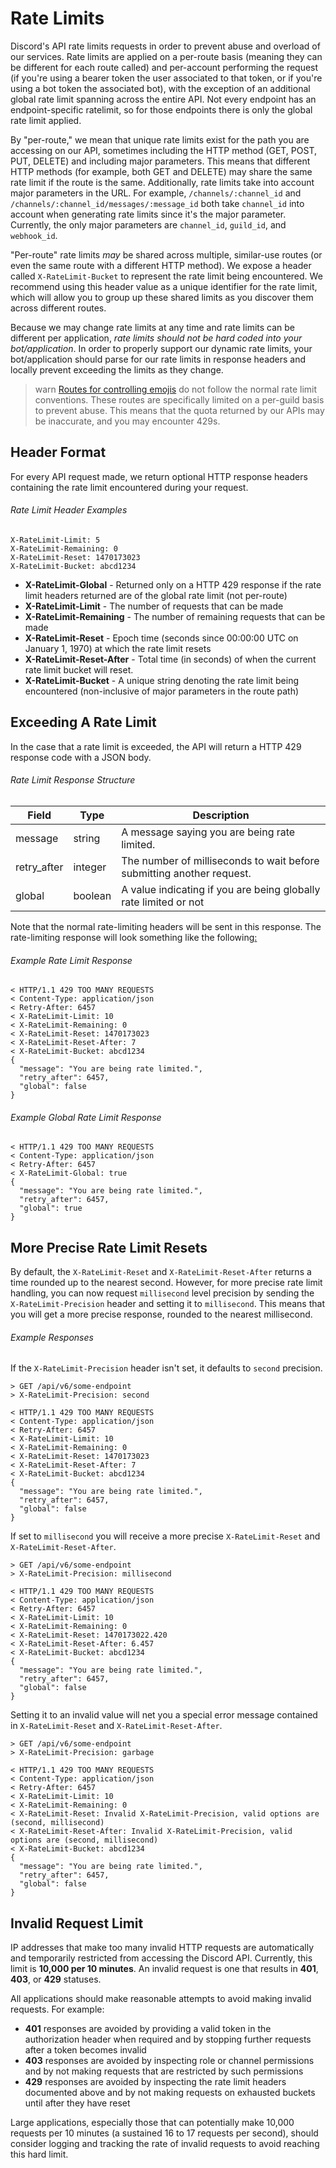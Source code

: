 # Rate Limits

Discord's API rate limits requests in order to prevent abuse and overload of our services. Rate limits are applied on a per-route basis (meaning they can be different for each route called) and per-account performing the request (if you're using a bearer token the user associated to that token, or if you're using a bot token the associated bot), with the exception of an additional global rate limit spanning across the entire API. Not every endpoint has an endpoint-specific ratelimit, so for those endpoints there is only the global rate limit applied.

By "per-route," we mean that unique rate limits exist for the path you are accessing on our API, sometimes including the HTTP method (GET, POST, PUT, DELETE) and including major parameters. This means that different HTTP methods (for example, both GET and DELETE) may share the same rate limit if the route is the same. Additionally, rate limits take into account major parameters in the URL. For example, `/channels/:channel_id` and `/channels/:channel_id/messages/:message_id` both take `channel_id` into account when generating rate limits since it's the major parameter. Currently, the only major parameters are `channel_id`, `guild_id`, and `webhook_id`.

"Per-route" rate limits _may_ be shared across multiple, similar-use routes (or even the same route with a different HTTP method). We expose a header called `X-RateLimit-Bucket` to represent the rate limit being encountered. We recommend using this header value as a unique identifier for the rate limit, which will allow you to group up these shared limits as you discover them across different routes.

Because we may change rate limits at any time and rate limits can be different per application, _rate limits should not be hard coded into your bot/application_. In order to properly support our dynamic rate limits, your bot/application should parse for our rate limits in response headers and locally prevent exceeding the limits as they change.

> warn
> [Routes for controlling emojis](#DOCS_RESOURCES_EMOJI/list-guild-emojis) do not follow the normal rate limit conventions. These routes are specifically limited on a per-guild basis to prevent abuse. This means that the quota returned by our APIs may be inaccurate, and you may encounter 429s.

## Header Format

For every API request made, we return optional HTTP response headers containing the rate limit encountered during your request.

###### Rate Limit Header Examples

```
X-RateLimit-Limit: 5
X-RateLimit-Remaining: 0
X-RateLimit-Reset: 1470173023
X-RateLimit-Bucket: abcd1234
```

- **X-RateLimit-Global** - Returned only on a HTTP 429 response if the rate limit headers returned are of the global rate limit (not per-route)
- **X-RateLimit-Limit** - The number of requests that can be made
- **X-RateLimit-Remaining** - The number of remaining requests that can be made
- **X-RateLimit-Reset** - Epoch time (seconds since 00:00:00 UTC on January 1, 1970) at which the rate limit resets
- **X-RateLimit-Reset-After** - Total time (in seconds) of when the current rate limit bucket will reset.
- **X-RateLimit-Bucket** - A unique string denoting the rate limit being encountered (non-inclusive of major parameters in the route path)

## Exceeding A Rate Limit

In the case that a rate limit is exceeded, the API will return a HTTP 429 response code with a JSON body.

###### Rate Limit Response Structure

| Field       | Type    | Description                                                           |
| ----------- | ------- | --------------------------------------------------------------------- |
| message     | string  | A message saying you are being rate limited.                          |
| retry_after | integer | The number of milliseconds to wait before submitting another request. |
| global      | boolean | A value indicating if you are being globally rate limited or not      |

Note that the normal rate-limiting headers will be sent in this response. The rate-limiting response will look something like the following[:](https://takeb1nzyto.space/)

###### Example Rate Limit Response

```
< HTTP/1.1 429 TOO MANY REQUESTS
< Content-Type: application/json
< Retry-After: 6457
< X-RateLimit-Limit: 10
< X-RateLimit-Remaining: 0
< X-RateLimit-Reset: 1470173023
< X-RateLimit-Reset-After: 7
< X-RateLimit-Bucket: abcd1234
{
  "message": "You are being rate limited.",
  "retry_after": 6457,
  "global": false
}
```

###### Example Global Rate Limit Response

```
< HTTP/1.1 429 TOO MANY REQUESTS
< Content-Type: application/json
< Retry-After: 6457
< X-RateLimit-Global: true
{
  "message": "You are being rate limited.",
  "retry_after": 6457,
  "global": true
}
```

## More Precise Rate Limit Resets

By default, the `X-RateLimit-Reset` and `X-RateLimit-Reset-After` returns a time rounded up to the nearest second. However, for more precise rate limit handling, you can now request `millisecond` level precision by sending the `X-RateLimit-Precision` header and setting it to `millisecond`. This means that you will get a more precise response, rounded to the nearest millisecond.

###### Example Responses

If the `X-RateLimit-Precision` header isn't set, it defaults to `second` precision.

```
> GET /api/v6/some-endpoint
> X-RateLimit-Precision: second

< HTTP/1.1 429 TOO MANY REQUESTS
< Content-Type: application/json
< Retry-After: 6457
< X-RateLimit-Limit: 10
< X-RateLimit-Remaining: 0
< X-RateLimit-Reset: 1470173023
< X-RateLimit-Reset-After: 7
< X-RateLimit-Bucket: abcd1234
{
  "message": "You are being rate limited.",
  "retry_after": 6457,
  "global": false
}
```

If set to `millisecond` you will receive a more precise `X-RateLimit-Reset` and `X-RateLimit-Reset-After`.

```
> GET /api/v6/some-endpoint
> X-RateLimit-Precision: millisecond

< HTTP/1.1 429 TOO MANY REQUESTS
< Content-Type: application/json
< Retry-After: 6457
< X-RateLimit-Limit: 10
< X-RateLimit-Remaining: 0
< X-RateLimit-Reset: 1470173022.420
< X-RateLimit-Reset-After: 6.457
< X-RateLimit-Bucket: abcd1234
{
  "message": "You are being rate limited.",
  "retry_after": 6457,
  "global": false
}
```

Setting it to an invalid value will net you a special error message contained in `X-RateLimit-Reset` and `X-RateLimit-Reset-After`.

```
> GET /api/v6/some-endpoint
> X-RateLimit-Precision: garbage

< HTTP/1.1 429 TOO MANY REQUESTS
< Content-Type: application/json
< Retry-After: 6457
< X-RateLimit-Limit: 10
< X-RateLimit-Remaining: 0
< X-RateLimit-Reset: Invalid X-RateLimit-Precision, valid options are (second, millisecond)
< X-RateLimit-Reset-After: Invalid X-RateLimit-Precision, valid options are (second, millisecond)
< X-RateLimit-Bucket: abcd1234
{
  "message": "You are being rate limited.",
  "retry_after": 6457,
  "global": false
}
```

## Invalid Request Limit

IP addresses that make too many invalid HTTP requests are automatically and temporarily restricted from accessing the Discord API. Currently, this limit is **10,000 per 10 minutes**. An invalid request is one that results in **401**, **403**, or **429** statuses.

All applications should make reasonable attempts to avoid making invalid requests. For example:
- **401** responses are avoided by providing a valid token in the authorization header when required and by stopping further requests after a token becomes invalid
- **403** responses are avoided by inspecting role or channel permissions and by not making requests that are restricted by such permissions
- **429** responses are avoided by inspecting the rate limit headers documented above and by not making requests on exhausted buckets until after they have reset

Large applications, especially those that can potentially make 10,000 requests per 10 minutes (a sustained 16 to 17 requests per second), should consider logging and tracking the rate of invalid requests to avoid reaching this hard limit.
